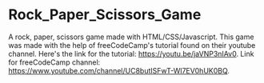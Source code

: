 # Rock_Paper_Scissors_Game

A rock, paper, scissors game made with HTML/CSS/Javascript. This game was made with the help of freeCodeCamp's tutorial found on their youtube channel. Here's the link for the tutorial: https://youtu.be/jaVNP3nIAv0. Link for freeCodeCamp channel: https://www.youtube.com/channel/UC8butISFwT-Wl7EV0hUK0BQ.
